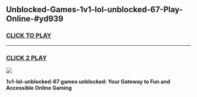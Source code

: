 
## Unblocked-Games-1v1-lol-unblocked-67-Play-Online-#yd939
<h3>
<a href="https://premium.freeplayer.one?title=1v1-lol-unblocked-67&ref=24F">CLICK TO PLAY</a></h3>
<hr>

<h3>
<a href="https://premium.freeplayer.one?title=1v1-lol-unblocked-67&ref=24F">CLICK 2 PLAY</a>
  
</h3>

<a href="https://premium.freeplayer.one?title=1v1-lol-unblocked-67&ref=24F/"><img src="https://clearcache.store/games.png"></a>


**1v1-lol-unblocked-67 games unblocked: Your Gateway to Fun and Accessible Online Gaming**
